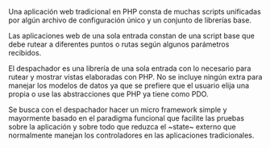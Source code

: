 

Una aplicación web tradicional en PHP consta de muchas scripts unificadas por algún
archivo de configuración único y un conjunto de librerías base.

Las aplicaciones web de una sola entrada constan de una script base que debe rutear
a diferentes puntos o rutas según algunos parámetros recibidos.

El despachador es una librería de una sola entrada con lo necesario para rutear y
mostrar vistas elaboradas con PHP. No se incluye ningún extra para manejar los
modelos de datos ya que se prefiere que el usuario elija una propia o use las
abstracciones que PHP ya tiene como PDO.

Se busca con el despachador hacer un micro framework simple y mayormente basado en
el paradigma funcional que facilite las pruebas sobre la aplicación y sobre todo que
reduzca el ~state~ externo que normalmente manejan los controladores en las
aplicaciones tradicionales.

